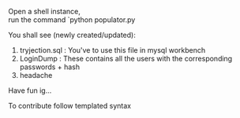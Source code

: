 Open a shell instance,  
run the command `python populator.py  

You shall see (newly created/updated):
1. tryjection.sql : You've to use this file in mysql workbench
2. LoginDump : These contains all the users with the corresponding passwords + hash
3. headache

Have fun ig...

To contribute follow templated syntax
